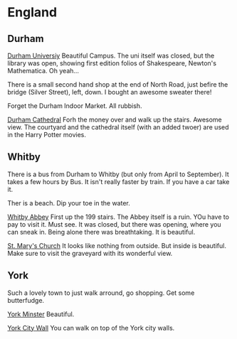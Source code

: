 # England #

## Durham ##

[Durham Universiy](http://www.dur.ac.uk/) Beautiful Campus. The uni itself was closed, but the library was open, showing first edition folios of Shakespeare, Newton's Mathematica. Oh yeah...

There is a small second hand shop at the end of North Road, just befire the bridge (Silver Street), left, down. I bought an awesome sweater there!

Forget the Durham Indoor Market. All rubbish.

[Durham Cathedral](http://www.durhamcathedral.co.uk/) Forh the money over and walk up the stairs. Awesome view. The courtyard and the cathedral itself (with an added twoer) are used in the Harry Potter movies.

## Whitby ##

There is a bus from Durham to Whitby (but only from April to September). It takes a few hours by Bus. It isn't really faster by train. If you have a car take it. 

Ther is a beach. Dip your toe in the water.

[Whitby Abbey](http://www.english-heritage.org.uk/daysout/properties/whitby-abbey/) First up the 199 stairs. The Abbey itself is a ruin. YOu have to pay to visit it. Must see. It was closed, but there was opening, where you can sneak in. Being alone there was breathtaking. It is beautiful. 

[St. Mary's Church](http://www.sacred-destinations.com/england/whitby-st-mary-church.htm) It looks like nothing from outside. But inside is beautiful. Make sure to visit the graveyard with its wonderful view.

## York ##

Such a lovely town to just walk arround, go shopping. Get some butterfudge. 

[York Minster](http://www.yorkminster.org/) Beautiful. 

[York City Wall](http://en.wikipedia.org/wiki/York_city_walls) You can walk on top of the York city walls. 